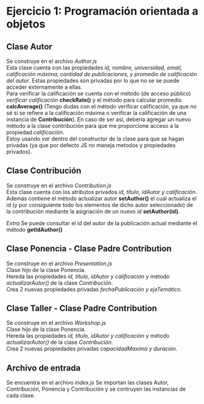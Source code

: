 # Ejercicio 1: Programación orientada a objetos  

## Clase Autor  
Se construye en el archivo *Author.js*  
Esta clase cuenta con las propiedades *id, nombre, universidad, email, calificación máxima, cantidad de publicaciones, y promedio de calificación del autor*.
Estas propiedades son privadas por lo que no se se puede acceder externamente a ellas.  
Para verificar la calificación se cuenta con el método (de acceso público) *verificar calificación* **checkRate()** y el método para calcular promedio **calcAverage()**
(Tengo dudas con el método verificar calificación, ya que no sé si se refiere a la calificación máxima o verificar la calificación de una instancia de **Contribución**). 
En caso de ser así, debería agregar un nuevo método a la clase contribución para que me proporcione acceso a la propiedad *calificación*.  
Estoy usando *var* dentro del constructor de la clase para que se hagan privadas (ya que por defecto JS no maneja metodos y propiedades privados).  


## Clase Contribución
Se construye en el archivo *Contribution.js*  
Esta clase cuenta con los atributos privados *id, título, idAutor y calificación*. Además contiene el método actualizar autor **setAuthor()** el cual actualiza el id (y 
por consiguiente todo los elementos de dicho autor seleccionado) de la contribución mediante la asignación de un nuevo *id* **setAuthor(id)**.  
  
*Extra* Se puede consultar el id del autor de la publicación actual mediante el método **getIdAuthor()**

## Clase Ponencia - Clase Padre Contribution
Se construye en el archivo *Presentation.js*  
Clase hijo de la clase Ponencia.  
Hereda las propiedades *id, título, idAutor y calificación* y método *actualizarAutor()* de la clase *Contribución*.  
Crea 2 nuevas propiedades privadas *fechaPublicación y ejeTemático*.
  
 ## Clase Taller - Clase Padre Contribution
Se construye en el archivo *Workshop.js*  
Clase hijo de la clase Ponencia.  
Hereda las propiedades *id, título, idAutor y calificación* y método *actualizarAutor()* de la clase *Contribución*.  
Crea 2 nuevas propiedades privadas *capacidadMaxima y duración*.

## Archivo de entrada
Se encuentra en el archivo *index.js*
Se importan las clases Autor, Contribución, Ponencia y Contribución y se contruyen las instancias de cada clase.
